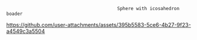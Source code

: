                                              Sphere with icosahedron boader
https://github.com/user-attachments/assets/395b5583-5ce6-4b27-9f23-a4549c3a5504

